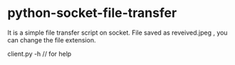 # python-socket-file-transfer

It is a simple file transfer script on socket.
File saved as reveived.jpeg , you can change the file extension.

client.py -h // for help
